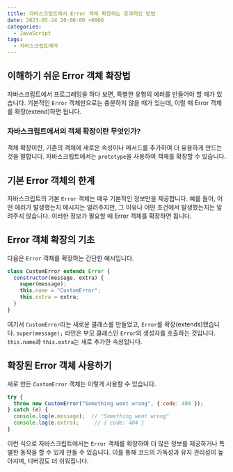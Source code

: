 ```yaml
---
title: 자바스크립트에서 Error 객체 확장하는 효과적인 방법
date: 2023-05-24 20:00:00 +0900
categories:
  - JavaScript
tags:
  - 자바스크립트에러
---
```


## 이해하기 쉬운 Error 객체 확장법

자바스크립트에서 프로그래밍을 하다 보면, 특별한 유형의 에러를 만들어야 할 때가 있습니다. 기본적인 `Error` 객체만으로는 충분하지 않을 때가 있는데, 이럴 때 Error 객체를 확장(extend)하면 됩니다.

### 자바스크립트에서의 객체 확장이란 무엇인가?

객체 확장이란, 기존의 객체에 새로운 속성이나 메서드를 추가하여 더 유용하게 만드는 것을 말합니다. 자바스크립트에서는 `prototype`을 사용하여 객체를 확장할 수 있습니다.

## 기본 Error 객체의 한계

자바스크립트의 기본 `Error` 객체는 매우 기본적인 정보만을 제공합니다. 예를 들어, 어떤 에러가 발생했는지 메시지는 알려주지만, 그 이유나 어떤 조건에서 발생했는지는 알려주지 않습니다. 이러한 정보가 필요할 때 Error 객체를 확장하면 됩니다.

## Error 객체 확장의 기초

다음은 `Error` 객체를 확장하는 간단한 예시입니다.

```javascript
class CustomError extends Error {
  constructor(message, extra) {
    super(message);
    this.name = "CustomError";
    this.extra = extra;
  }
}
```

여기서 `CustomError`라는 새로운 클래스를 만들었고, `Error`를 확장(extends)했습니다. `super(message);` 라인은 부모 클래스인 `Error`의 생성자를 호출하는 것입니다. `this.name`과 `this.extra`는 새로 추가한 속성입니다.

## 확장된 Error 객체 사용하기

새로 만든 `CustomError` 객체는 이렇게 사용할 수 있습니다.

```javascript
try {
  throw new CustomError("Something went wrong", { code: 404 });
} catch (e) {
  console.log(e.message);  // "Something went wrong"
  console.log(e.extra);     // { code: 404 }
}
```

이런 식으로 자바스크립트에서는 `Error` 객체를 확장하여 더 많은 정보를 제공하거나 특별한 동작을 할 수 있게 만들 수 있습니다. 이를 통해 코드의 가독성과 유지 관리성이 높아지며, 디버깅도 더 쉬워집니다.